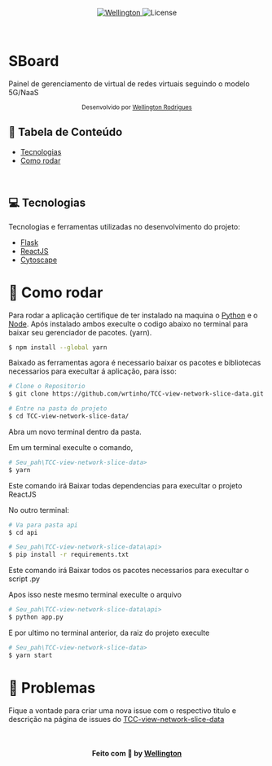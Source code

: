 

<p align="center">	
   <a href="https://www.linkedin.com/in/wellington123/">
      <img alt="Wellington" src="https://img.shields.io/badge/-Wellington123-5965e0?style=flat&logo=Linkedin&logoColor=white" />
   </a>
  
  <img alt="License" src="https://img.shields.io/badge/license-MIT-5965e0">


</p>
   <br>



<p align="center">
   <h1>SBoard</h1>

</p>

Painel de gerenciamento de virtual de redes virtuais seguindo o modelo 5G/NaaS




<div align="center">
   <sub>Desenvolvido por 
    <a href="https://github.com/wrtinho">Wellington Rodrigues</a> 
  </sub>
</div>

## :pushpin: Tabela de Conteúdo

* [Tecnologias](#computer-tecnologias)
* [Como rodar](#construction_worker-como-rodar)




<br>

## :computer: Tecnologias
Tecnologias e ferramentas utilizadas no desenvolvimento do projeto:

* [Flask](https://flask.palletsprojects.com/)
* [ReactJS](https://reactjs.org/) 
* [Cytoscape](http://js.cytoscape.org/) 



# :construction_worker: Como rodar
Para rodar a aplicação certifique de ter instalado na maquina o [Python](https://www.python.org/) e o [Node](https://nodejs.org/en/download/).
Após instalado ambos execulte o codigo abaixo no terminal para baixar seu gerenciador de pacotes. (yarn).
```bash
$ npm install --global yarn
```

Baixado as ferramentas agora é necessario baixar os pacotes e bibliotecas necessarios para execultar á aplicação, para isso:

```bash
# Clone o Repositorio
$ git clone https://github.com/wrtinho/TCC-view-network-slice-data.git

# Entre na pasta do projeto
$ cd TCC-view-network-slice-data/
```
Abra um novo terminal dentro da pasta. 

Em um terminal execulte o comando,
```bash
# Seu_pah\TCC-view-network-slice-data>
$ yarn
```
Este comando irá Baixar todas dependencias para execultar o projeto ReactJS

No outro terminal:
```bash
# Va para pasta api
$ cd api

# Seu_pah\TCC-view-network-slice-data\api>
$ pip install -r requirements.txt
```
Este comando irá Baixar todos os pacotes necessarios para execultar o script .py

Apos isso neste mesmo terminal execulte o arquivo
```bash
# Seu_pah\TCC-view-network-slice-data\api>
$ python app.py
```

E por ultimo no terminal anterior, da raiz do projeto execulte 
```bash
# Seu_pah\TCC-view-network-slice-data>
$ yarn start
```


# :bug: Problemas

Fique a vontade para criar uma nova issue com o respectivo titulo e descrição na página de issues do [TCC-view-network-slice-data](https://github.com/wrtinho/TCC-view-network-slice-data/issues)


<br>

<h4 align="center">
    Feito com 💜 by <a href="https://www.linkedin.com/in/wellington123/" target="_blank">Wellington </a>
</h4>
